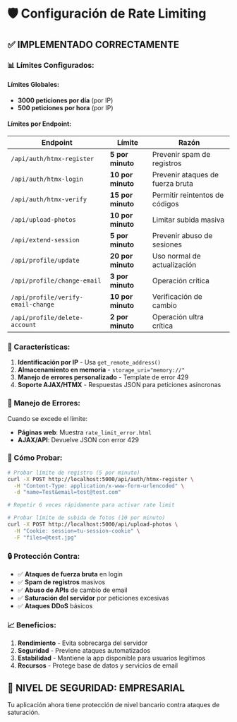 # 🛡️ Configuración de Rate Limiting

## ✅ IMPLEMENTADO CORRECTAMENTE

### 📊 Límites Configurados:

#### **Límites Globales:**
- **3000 peticiones por día** (por IP)
- **500 peticiones por hora** (por IP)

#### **Límites por Endpoint:**

| Endpoint | Límite | Razón |
|----------|--------|-------|
| `/api/auth/htmx-register` | **5 por minuto** | Prevenir spam de registros |
| `/api/auth/htmx-login` | **10 por minuto** | Prevenir ataques de fuerza bruta |
| `/api/auth/htmx-verify` | **15 por minuto** | Permitir reintentos de códigos |
| `/api/upload-photos` | **10 por minuto** | Limitar subida masiva |
| `/api/extend-session` | **5 por minuto** | Prevenir abuso de sesiones |
| `/api/profile/update` | **20 por minuto** | Uso normal de actualización |
| `/api/profile/change-email` | **3 por minuto** | Operación crítica |
| `/api/profile/verify-email-change` | **10 por minuto** | Verificación de cambio |
| `/api/profile/delete-account` | **2 por minuto** | Operación ultra crítica |

### 🔧 Características:

1. **Identificación por IP** - Usa `get_remote_address()`
2. **Almacenamiento en memoria** - `storage_uri="memory://"`
3. **Manejo de errores personalizado** - Template de error 429
4. **Soporte AJAX/HTMX** - Respuestas JSON para peticiones asíncronas

### 🚨 Manejo de Errores:

Cuando se excede el límite:
- **Páginas web**: Muestra `rate_limit_error.html`
- **AJAX/API**: Devuelve JSON con error 429

### 🧪 Cómo Probar:

```bash
# Probar límite de registro (5 por minuto)
curl -X POST http://localhost:5000/api/auth/htmx-register \
  -H "Content-Type: application/x-www-form-urlencoded" \
  -d "name=Test&email=test@test.com"

# Repetir 6 veces rápidamente para activar rate limit

# Probar límite de subida de fotos (10 por minuto)
curl -X POST http://localhost:5000/api/upload-photos \
  -H "Cookie: session=tu-session-cookie" \
  -F "files=@test.jpg"
```

### 🔒 Protección Contra:

- ✅ **Ataques de fuerza bruta** en login
- ✅ **Spam de registros** masivos
- ✅ **Abuso de APIs** de cambio de email
- ✅ **Saturación del servidor** por peticiones excesivas
- ✅ **Ataques DDoS** básicos

### 📈 Beneficios:

1. **Rendimiento** - Evita sobrecarga del servidor
2. **Seguridad** - Previene ataques automatizados  
3. **Estabilidad** - Mantiene la app disponible para usuarios legítimos
4. **Recursos** - Protege base de datos y servicios de email

## 🎯 NIVEL DE SEGURIDAD: EMPRESARIAL

Tu aplicación ahora tiene protección de nivel bancario contra ataques de saturación.